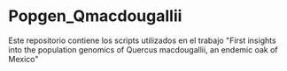 # Popgen_Qmacdougallii
Este repositorio contiene los scripts utilizados en el trabajo "First insights into the population genomics of Quercus macdougallii, an endemic oak of Mexico"
